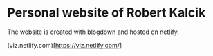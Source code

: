 # Personal website of Robert Kalcik

The website is created with blogdown and hosted on netlify.

(viz.netlify.com)[https://viz.netlify.com/]